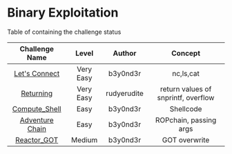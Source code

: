 # Binary Exploitation

Table of containing the challenge status

| Challenge Name |  Level        | Author      | Concept |
| :---:          |     :---:    |     :---:    |     :---:     |    
| [Let's Connect]()     | Very Easy   | b3y0nd3r    | nc,ls,cat |
| [Returning]()     | Very Easy   | rudyerudite    | return values of snprintf, overflow |
| [Compute_Shell]()     | Easy   | b3y0nd3r   | Shellcode |
| [Adventure Chain]()     | Easy   | b3y0nd3r   | ROPchain, passing args |
| [Reactor_GOT]()     | Medium   | b3y0nd3r    | GOT overwrite |

